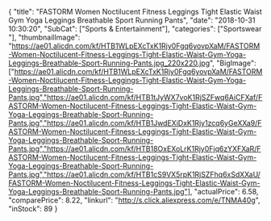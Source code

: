 {
	"title": "FASTORM Women Noctilucent Fitness Leggings Tight Elastic Waist Gym Yoga Leggings Breathable Sport Running Pants",
	"date": "2018-10-31 10:30:20",
	"SubCat": ["Sports & Entertainment"],
	"categories": ["Sportswear "],
	"thumbnailImage": "https://ae01.alicdn.com/kf/HTB1WLpEXcTxK1Rjy0Fgq6yovpXaM/FASTORM-Women-Noctilucent-Fitness-Leggings-Tight-Elastic-Waist-Gym-Yoga-Leggings-Breathable-Sport-Running-Pants.jpg_220x220.jpg",
	"BigImage": ["https://ae01.alicdn.com/kf/HTB1WLpEXcTxK1Rjy0Fgq6yovpXaM/FASTORM-Women-Noctilucent-Fitness-Leggings-Tight-Elastic-Waist-Gym-Yoga-Leggings-Breathable-Sport-Running-Pants.jpg","https://ae01.alicdn.com/kf/HTB1tJyWX7voK1RjSZFwq6AiCFXaf/FASTORM-Women-Noctilucent-Fitness-Leggings-Tight-Elastic-Waist-Gym-Yoga-Leggings-Breathable-Sport-Running-Pants.jpg","https://ae01.alicdn.com/kf/HTB1JwdEXiDxK1Rjy1zcq6yGeXXa9/FASTORM-Women-Noctilucent-Fitness-Leggings-Tight-Elastic-Waist-Gym-Yoga-Leggings-Breathable-Sport-Running-Pants.jpg","https://ae01.alicdn.com/kf/HTB18OxEXoLrK1Rjy0Fjq6zYXFXaR/FASTORM-Women-Noctilucent-Fitness-Leggings-Tight-Elastic-Waist-Gym-Yoga-Leggings-Breathable-Sport-Running-Pants.jpg","https://ae01.alicdn.com/kf/HTB1cS9VX5rpK1RjSZFhq6xSdXXaU/FASTORM-Women-Noctilucent-Fitness-Leggings-Tight-Elastic-Waist-Gym-Yoga-Leggings-Breathable-Sport-Running-Pants.jpg"],
	"actualPrice": 6.58,
	"comparePrice": 8.22,
	"linkurl": "http://s.click.aliexpress.com/e/TNMA40g",
	"inStock": 89
}
